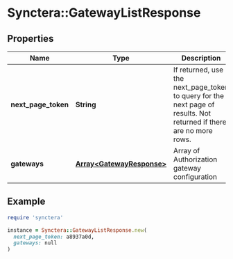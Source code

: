 # Synctera::GatewayListResponse

## Properties

| Name | Type | Description | Notes |
| ---- | ---- | ----------- | ----- |
| **next_page_token** | **String** | If returned, use the next_page_token to query for the next page of results. Not returned if there are no more rows. | [optional] |
| **gateways** | [**Array&lt;GatewayResponse&gt;**](GatewayResponse.md) | Array of Authorization gateway configuration | [optional] |

## Example

```ruby
require 'synctera'

instance = Synctera::GatewayListResponse.new(
  next_page_token: a8937a0d,
  gateways: null
)
```

